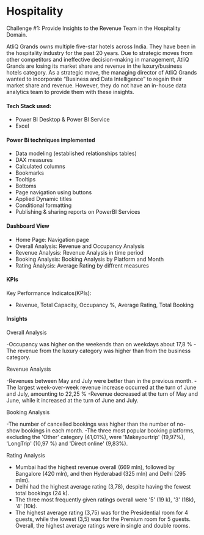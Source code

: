 # Hospitality

Challenge #1: Provide Insights to the Revenue Team in the Hospitality Domain.

AtliQ Grands owns multiple five-star hotels across India. They have been in the hospitality industry for the past 20 years. Due to strategic moves from other competitors and ineffective decision-making in management, AtliQ Grands are losing its market share and revenue in the luxury/business hotels category. As a strategic move, the managing director of AtliQ Grands wanted to incorporate “Business and Data Intelligence” to regain their market share and revenue. However, they do not have an in-house data analytics team to provide them with these insights.
#### Tech Stack used:

- Power BI Desktop & Power BI Service
- Excel


#### Power Bi techniques implemented

- Data modeling (established relationships tables)
- DAX measures
- Calculated columns
- Bookmarks
- Tooltips
- Bottoms
- Page navigation using buttons
- Applied Dynamic titles
- Conditional formatting 
- Publishing & sharing reports on PowerBI Services
#### Dashboard View

- Home Page: Navigation page
- Overall Analysis: Revenue and  Occupancy Analysis  
- Revenue Analysis: Revenue Analysis in time period 
- Booking Analysis: Booking Analysis by Platform and Month
- Rating Analysis: Average Rating by diffrent measures

#### KPIs
Key Performance Indicatos(KPIs):


- Revenue, Total Capacity, Occupancy %, Average Rating, Total Booking

#### Insights
Overall Analysis

-Occupancy was higher on the weekends than on weekdays about 17,8 %
-The revenue from the luxury category was higher than from the business category.

Revenue Analysis

-Revenues between May and July were better than in the previous month.
-The largest week-over-week revenue increase occurred at the turn of June and July, amounting to 22,25 %
-Revenue decreased at the turn of May and June, while it increased at the turn of June and July.

Booking Analysis

-The number of cancelled bookings was higher than the number of no-show bookings in each month.
-The three most popular booking platforms, excluding the 'Other' category (41,01%), were 'Makeyourtrip' (19,97%), 'LongTrip' (10,97 %) and 'Direct online' (9,83%).

Rating Analysis

- Mumbai had the highest revenue overall (669 mln), followed by Bangalore (420 mln), and then Hyderabad (325 mln) and Delhi (295 mlm).
- Delhi had the highest average rating (3,78), despite having the fewest total bookings (24 k).
- The three most frequently given ratings overall were '5' (19 k), '3' (18k), '4' (10k).
- The highest average rating (3,75) was for the Presidential room for 4 guests, while the lowest (3,5) was for the Premium room for 5 guests. Overall, the highest average ratings were in single and double rooms.
